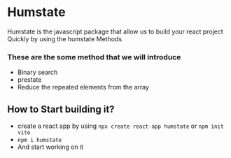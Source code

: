 Humstate
========

Humstate is the javascript package that allow us to build your react project Quickly by using the humstate Methods

### These are the some method that we will introduce

*   Binary search
*   prestate
*   Reduce the repeated elements from the array

How to Start building it?
-------------------------

*   create a react app by using `npx create react-app humstate` or `npm init vite`
*   `npm i humstate`
*   And start working on it
